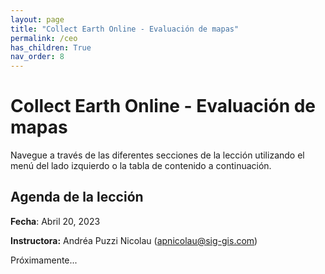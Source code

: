 ```yaml
---
layout: page
title: "Collect Earth Online - Evaluación de mapas"
permalink: /ceo
has_children: True
nav_order: 8
---
```


# Collect Earth Online - Evaluación de mapas

Navegue a través de las diferentes secciones de la lección utilizando el menú del lado izquierdo o la tabla de contenido a continuación.

## Agenda de la lección

**Fecha**: Abril 20, 2023

**Instructora:** Andréa Puzzi Nicolau ([apnicolau@sig-gis.com](apnicolau@sig-gis.com))

Próximamente...